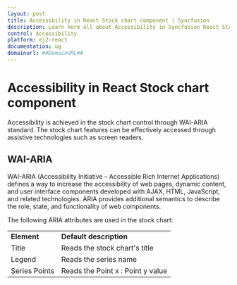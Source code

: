 ```yaml
---
layout: post
title: Accessibility in React Stock chart component | Syncfusion
description: Learn here all about Accessibility in Syncfusion React Stock chart component of Syncfusion Essential JS 2 and more.
control: Accessibility 
platform: ej2-react
documentation: ug
domainurl: ##DomainURL##
---
```


# Accessibility in React Stock chart component

Accessibility is achieved in the stock chart control through WAI-ARIA standard. The stock chart features can be effectively accessed through assistive technologies such as screen readers.

## WAI-ARIA

WAI-ARIA (Accessibility Initiative – Accessible Rich Internet Applications) defines a way to increase the accessibility of web pages, dynamic content, and user interface components developed with AJAX, HTML, JavaScript, and related technologies. ARIA provides additional semantics to describe the role, state, and functionality of web components.

The following ARIA attributes are used in the stock chart:

<!-- markdownlint-disable MD033 -->
<table>
<tr>
<td><b>Element</b></td>
<td><b>Default description</b></td>
</tr>
<tr>
<td>Title</td>
<td>Reads the stock chart's title</td>
</tr>
<tr>
<td>Legend</td>
<td>Reads the series name</td>
</tr>
<tr>
<td>Series Points</td>
<td>Reads the Point x :  Point y value</td>
</tr>
</table>